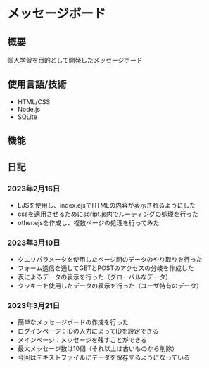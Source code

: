 # メッセージボード

## 概要
個人学習を目的として開発したメッセージボード

## 使用言語/技術
- HTML/CSS
- Node.js
- SQLite

## 機能

## 日記
### 2023年2月16日
- EJSを使用し、index.ejsでHTMLの内容が表示されるようにした
- cssを適用させるためにscript.js内でルーティングの処理を行った
- other.ejsを作成し、複数ページの処理を行ってみた

### 2023年3月10日
- クエリパラメータを使用したページ間のデータのやり取りを行った
- フォーム送信を通してGETとPOSTのアクセスの分岐を作成した
- 表によるデータの表示を行った（グローバルなデータ）
- クッキーを使用したデータの表示を行った（ユーザ特有のデータ）

### 2023年3月21日
- 簡単なメッセージボードの作成を行った
- ログインページ：IDの入力によってIDを設定できる
- メインページ：メッセージを残すことができる
- 最大メッセージ数は10個（それ以上は古いものから削除）
- 今回はテキストファイルにデータを保存するようになっている
